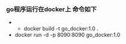 ### go程序运行在docker上 命令如下
* * docker build -t go_docker:1.0 .
* docker run -d -p 8090:8090  go_docker:1.0
